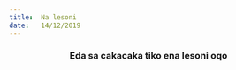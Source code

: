 ```yaml
---
title:  Na lesoni
date:   14/12/2019
---
```


### <center>Eda sa cakacaka tiko ena lesoni oqo</center>